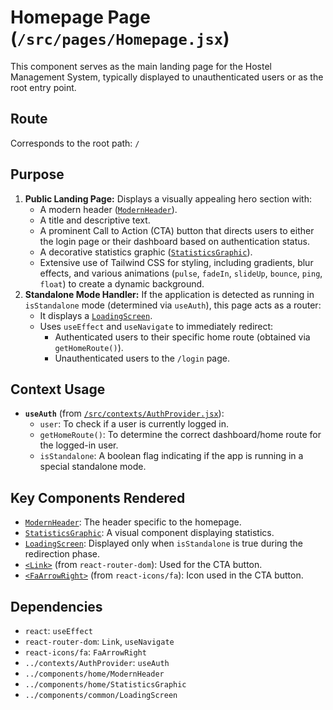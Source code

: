 # Homepage Page (`/src/pages/Homepage.jsx`)

This component serves as the main landing page for the Hostel Management System, typically displayed to unauthenticated users or as the root entry point.

## Route

Corresponds to the root path: `/`

## Purpose

1.  **Public Landing Page:** Displays a visually appealing hero section with:
    - A modern header ([`ModernHeader`](../components/home/ModernHeader.md)).
    - A title and descriptive text.
    - A prominent Call to Action (CTA) button that directs users to either the login page or their dashboard based on authentication status.
    - A decorative statistics graphic ([`StatisticsGraphic`](../components/home/StatisticsGraphic.md)).
    - Extensive use of Tailwind CSS for styling, including gradients, blur effects, and various animations (`pulse`, `fadeIn`, `slideUp`, `bounce`, `ping`, `float`) to create a dynamic background.
2.  **Standalone Mode Handler:** If the application is detected as running in `isStandalone` mode (determined via `useAuth`), this page acts as a router:
    - It displays a [`LoadingScreen`](../components/common/LoadingScreen.md).
    - Uses `useEffect` and `useNavigate` to immediately redirect:
      - Authenticated users to their specific home route (obtained via `getHomeRoute()`).
      - Unauthenticated users to the `/login` page.

## Context Usage

- **`useAuth`** (from [`/src/contexts/AuthProvider.jsx`](../contexts/AuthProvider.md)):
  - `user`: To check if a user is currently logged in.
  - `getHomeRoute()`: To determine the correct dashboard/home route for the logged-in user.
  - `isStandalone`: A boolean flag indicating if the app is running in a special standalone mode.

## Key Components Rendered

- [`ModernHeader`](../components/home/ModernHeader.md): The header specific to the homepage.
- [`StatisticsGraphic`](../components/home/StatisticsGraphic.md): A visual component displaying statistics.
- [`LoadingScreen`](../components/common/LoadingScreen.md): Displayed only when `isStandalone` is true during the redirection phase.
- [`<Link>`](https://reactrouter.com/en/main/components/link) (from `react-router-dom`): Used for the CTA button.
- [`<FaArrowRight>`](https://react-icons.github.io/react-icons/icons?name=fa) (from `react-icons/fa`): Icon used in the CTA button.

## Dependencies

- `react`: `useEffect`
- `react-router-dom`: `Link`, `useNavigate`
- `react-icons/fa`: `FaArrowRight`
- `../contexts/AuthProvider`: `useAuth`
- `../components/home/ModernHeader`
- `../components/home/StatisticsGraphic`
- `../components/common/LoadingScreen`

